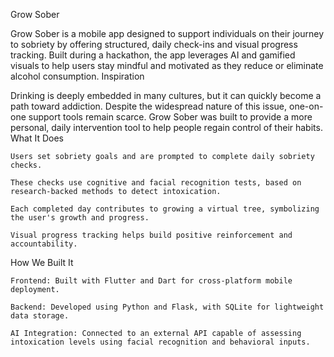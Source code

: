 Grow Sober

Grow Sober is a mobile app designed to support individuals on their journey to sobriety by offering structured, daily check-ins and visual progress tracking. Built during a hackathon, the app leverages AI and gamified visuals to help users stay mindful and motivated as they reduce or eliminate alcohol consumption.
Inspiration

Drinking is deeply embedded in many cultures, but it can quickly become a path toward addiction. Despite the widespread nature of this issue, one-on-one support tools remain scarce. Grow Sober was built to provide a more personal, daily intervention tool to help people regain control of their habits.
What It Does

    Users set sobriety goals and are prompted to complete daily sobriety checks.

    These checks use cognitive and facial recognition tests, based on research-backed methods to detect intoxication.

    Each completed day contributes to growing a virtual tree, symbolizing the user's growth and progress.

    Visual progress tracking helps build positive reinforcement and accountability.

How We Built It

    Frontend: Built with Flutter and Dart for cross-platform mobile deployment.

    Backend: Developed using Python and Flask, with SQLite for lightweight data storage.

    AI Integration: Connected to an external API capable of assessing intoxication levels using facial recognition and behavioral inputs.
